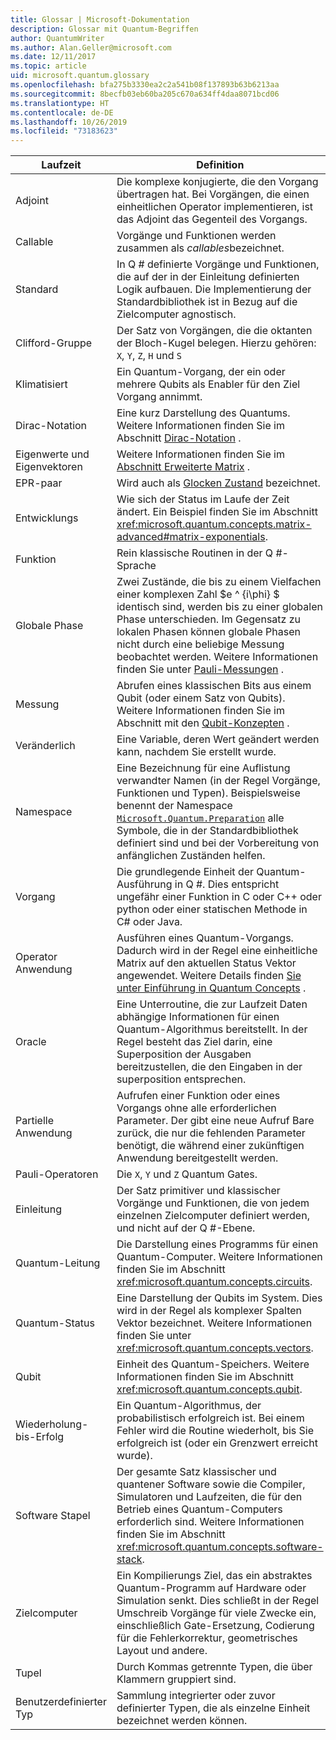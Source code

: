 ```yaml
---
title: Glossar | Microsoft-Dokumentation
description: Glossar mit Quantum-Begriffen
author: QuantumWriter
ms.author: Alan.Geller@microsoft.com
ms.date: 12/11/2017
ms.topic: article
uid: microsoft.quantum.glossary
ms.openlocfilehash: bfa275b3330ea2c2a541b08f137893b63b6213aa
ms.sourcegitcommit: 8becfb03eb60ba205c670a634ff4daa8071bcd06
ms.translationtype: HT
ms.contentlocale: de-DE
ms.lasthandoff: 10/26/2019
ms.locfileid: "73183623"
---
```

|Laufzeit|Definition|
|-------------|----------|
|Adjoint|Die komplexe konjugierte, die den Vorgang übertragen hat. Bei Vorgängen, die einen einheitlichen Operator implementieren, ist das Adjoint das Gegenteil des Vorgangs.|
|Callable|Vorgänge und Funktionen werden zusammen als *callables*bezeichnet.|
|Standard|In Q # definierte Vorgänge und Funktionen, die auf der in der Einleitung definierten Logik aufbauen. Die Implementierung der Standardbibliothek ist in Bezug auf die Zielcomputer agnostisch.|
|Clifford-Gruppe|Der Satz von Vorgängen, die die oktanten der Bloch-Kugel belegen. Hierzu gehören: `X`, `Y`, `Z`, `H` und `S`|
|Klimatisiert|Ein Quantum-Vorgang, der ein oder mehrere Qubits als Enabler für den Ziel Vorgang annimmt.|
|Dirac-Notation|Eine kurz Darstellung des Quantums. Weitere Informationen finden Sie im Abschnitt [Dirac-Notation](xref:microsoft.quantum.concepts.dirac) .|
|Eigenwerte und Eigenvektoren|Weitere Informationen finden Sie im [Abschnitt Erweiterte Matrix](xref:microsoft.quantum.concepts.matrix-advanced) .|
|EPR-paar|Wird auch als [Glocken Zustand](https://en.wikipedia.org/wiki/Bell_state) bezeichnet.|
|Entwicklungs|Wie sich der Status im Laufe der Zeit ändert. Ein Beispiel finden Sie im Abschnitt <xref:microsoft.quantum.concepts.matrix-advanced#matrix-exponentials>. |
|Funktion|Rein klassische Routinen in der Q #-Sprache|
| <a id="global-phase"></a>Globale Phase | Zwei Zustände, die bis zu einem Vielfachen einer komplexen Zahl $e ^ {i\phi} $ identisch sind, werden bis zu einer globalen Phase unterschieden. Im Gegensatz zu lokalen Phasen können globale Phasen nicht durch eine beliebige Messung beobachtet werden. Weitere Informationen finden Sie unter [Pauli-Messungen](xref:microsoft.quantum.concepts.pauli) . |
|Messung|Abrufen eines klassischen Bits aus einem Qubit (oder einem Satz von Qubits). Weitere Informationen finden Sie im Abschnitt mit den [Qubit-Konzepten](xref:microsoft.quantum.concepts.qubit) .|
|Veränderlich|Eine Variable, deren Wert geändert werden kann, nachdem Sie erstellt wurde.|
|Namespace|Eine Bezeichnung für eine Auflistung verwandter Namen (in der Regel Vorgänge, Funktionen und Typen). Beispielsweise benennt der Namespace [`Microsoft.Quantum.Preparation`](xref:microsoft.quantum.preparation) alle Symbole, die in der Standardbibliothek definiert sind und bei der Vorbereitung von anfänglichen Zuständen helfen.|
|Vorgang|Die grundlegende Einheit der Quantum-Ausführung in Q #. Dies entspricht ungefähr einer Funktion in C oder C++ oder python oder einer statischen Methode in C# oder Java.|
|Operator Anwendung|Ausführen eines Quantum-Vorgangs. Dadurch wird in der Regel eine einheitliche Matrix auf den aktuellen Status Vektor angewendet. Weitere Details finden [Sie unter Einführung in Quantum Concepts](xref:microsoft.quantum.concepts.intro) .|
|Oracle|Eine Unterroutine, die zur Laufzeit Daten abhängige Informationen für einen Quantum-Algorithmus bereitstellt. In der Regel besteht das Ziel darin, eine Superposition der Ausgaben bereitzustellen, die den Eingaben in der superposition entsprechen.   |
|Partielle Anwendung|Aufrufen einer Funktion oder eines Vorgangs ohne alle erforderlichen Parameter. Der gibt eine neue Aufruf Bare zurück, die nur die fehlenden Parameter benötigt, die während einer zukünftigen Anwendung bereitgestellt werden.|
|Pauli-Operatoren|Die `X`, `Y` und `Z` Quantum Gates.|
|Einleitung|Der Satz primitiver und klassischer Vorgänge und Funktionen, die von jedem einzelnen Zielcomputer definiert werden, und nicht auf der Q #-Ebene.|
|Quantum-Leitung|Die Darstellung eines Programms für einen Quantum-Computer. Weitere Informationen finden Sie im Abschnitt <xref:microsoft.quantum.concepts.circuits>.|
|Quantum-Status|Eine Darstellung der Qubits im System. Dies wird in der Regel als komplexer Spalten Vektor bezeichnet. Weitere Informationen finden Sie unter <xref:microsoft.quantum.concepts.vectors>. |
|Qubit|Einheit des Quantum-Speichers. Weitere Informationen finden Sie im Abschnitt <xref:microsoft.quantum.concepts.qubit>.|
|Wiederholung-bis-Erfolg|Ein Quantum-Algorithmus, der probabilistisch erfolgreich ist. Bei einem Fehler wird die Routine wiederholt, bis Sie erfolgreich ist (oder ein Grenzwert erreicht wurde). |
|Software Stapel|Der gesamte Satz klassischer und quantener Software sowie die Compiler, Simulatoren und Laufzeiten, die für den Betrieb eines Quantum-Computers erforderlich sind. Weitere Informationen finden Sie im Abschnitt <xref:microsoft.quantum.concepts.software-stack>. |
|Zielcomputer|Ein Kompilierungs Ziel, das ein abstraktes Quantum-Programm auf Hardware oder Simulation senkt. Dies schließt in der Regel Umschreib Vorgänge für viele Zwecke ein, einschließlich Gate-Ersetzung, Codierung für die Fehlerkorrektur, geometrisches Layout und andere.|
|Tupel|Durch Kommas getrennte Typen, die über Klammern gruppiert sind. |
|Benutzerdefinierter Typ|Sammlung integrierter oder zuvor definierter Typen, die als einzelne Einheit bezeichnet werden können.|


